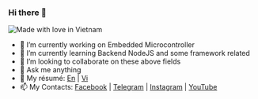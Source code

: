 ### Hi there 👋
![Made with love in Vietnam](https://madewithlove.now.sh/vn?heart=true&colorA=%23f53838&colorB=%2300cc69)
- 🔭 I’m currently working on Embedded Microcontroller
- 🌱 I’m currently learning Backend NodeJS and some framework related
- 👯 I’m looking to collaborate on these above fields
- 💬 Ask me anything
- 📝 My résumé: [En](public/docs/en_cv.pdf) | [Vi](public/docs/vi_cv.pdf)
- 📫 My Contacts: [Facebook](https://www.facebook.com/spiderock98) | [Telegram](https://t.me/spiderock98) | [Instagram](https://www.instagram.com/spiderock98/) | [YouTube](https://www.youtube.com/channel/UCKtd98ra9ovo2HW4_UFC9Cw/videos)
